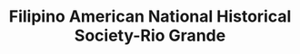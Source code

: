 ---
layout: repo
title: "Filipino American National Historical Society-Rio Grande"
id: 23812
permalink: repos/23812/
---